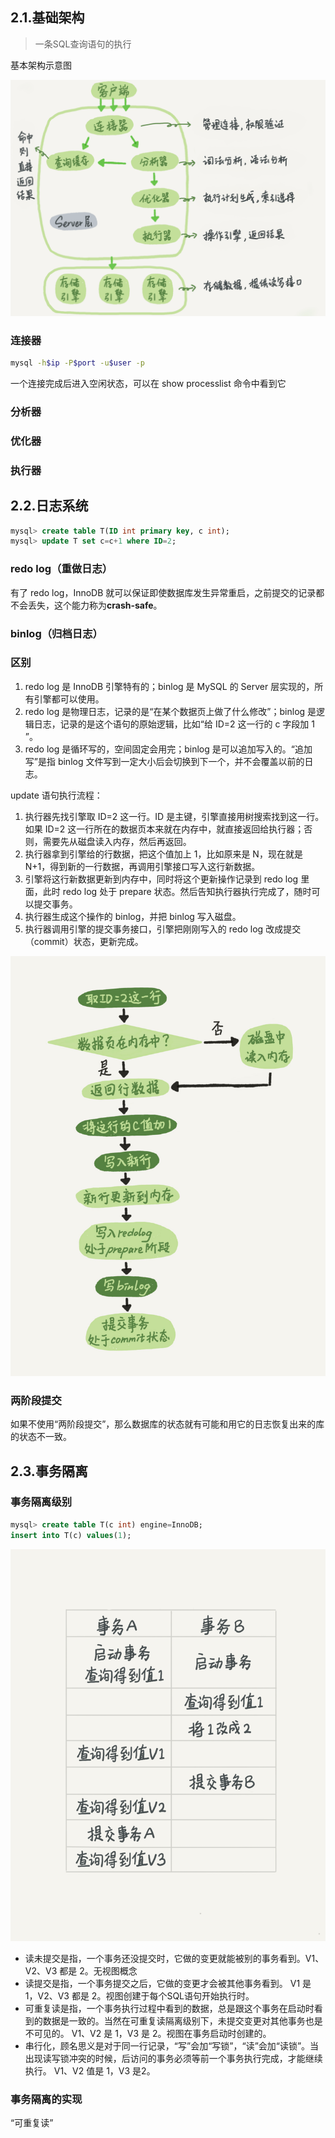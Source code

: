 ## 2.1.基础架构

> 一条SQL查询语句的执行

基本架构示意图

![download](../images/download.png)

### 连接器

```sh
mysql -h$ip -P$port -u$user -p
```

一个连接完成后进入空闲状态，可以在 show processlist 命令中看到它

### 分析器

### 优化器

### 执行器

## 2.2.日志系统

```sql
mysql> create table T(ID int primary key, c int);
mysql> update T set c=c+1 where ID=2;
```



### redo log（重做日志）

有了 redo log，InnoDB 就可以保证即使数据库发生异常重启，之前提交的记录都不会丢失，这个能力称为**crash-safe**。

### binlog（归档日志）

### 区别

1. redo log 是 InnoDB 引擎特有的；binlog 是 MySQL 的 Server 层实现的，所有引擎都可以使用。
2. redo log 是物理日志，记录的是“在某个数据页上做了什么修改”；binlog 是逻辑日志，记录的是这个语句的原始逻辑，比如“给 ID=2 这一行的 c 字段加 1 ”。
3. redo log 是循环写的，空间固定会用完；binlog 是可以追加写入的。“追加写”是指 binlog 文件写到一定大小后会切换到下一个，并不会覆盖以前的日志。

update 语句执行流程：

1. 执行器先找引擎取 ID=2 这一行。ID 是主键，引擎直接用树搜索找到这一行。如果 ID=2 这一行所在的数据页本来就在内存中，就直接返回给执行器；否则，需要先从磁盘读入内存，然后再返回。
2. 执行器拿到引擎给的行数据，把这个值加上 1，比如原来是 N，现在就是 N+1，得到新的一行数据，再调用引擎接口写入这行新数据。
3. 引擎将这行新数据更新到内存中，同时将这个更新操作记录到 redo log 里面，此时 redo log 处于 prepare 状态。然后告知执行器执行完成了，随时可以提交事务。
4. 执行器生成这个操作的 binlog，并把 binlog 写入磁盘。
5. 执行器调用引擎的提交事务接口，引擎把刚刚写入的 redo log 改成提交（commit）状态，更新完成。

![download](../images/download-7947808.png)



### 两阶段提交

如果不使用“两阶段提交”，那么数据库的状态就有可能和用它的日志恢复出来的库的状态不一致。

## 2.3.事务隔离

### 事务隔离级别

```sql
mysql> create table T(c int) engine=InnoDB;
insert into T(c) values(1);
```

![download](../images/download-7950724.png)

- 读未提交是指，一个事务还没提交时，它做的变更就能被别的事务看到。V1、V2、V3 都是 2。无视图概念
- 读提交是指，一个事务提交之后，它做的变更才会被其他事务看到。 V1 是 1，V2、V3 都是 2。视图创建于每个SQL语句开始执行时。
- 可重复读是指，一个事务执行过程中看到的数据，总是跟这个事务在启动时看到的数据是一致的。当然在可重复读隔离级别下，未提交变更对其他事务也是不可见的。 V1、V2 是 1，V3 是 2。视图在事务启动时创建的。
- 串行化，顾名思义是对于同一行记录，“写”会加“写锁”，“读”会加“读锁”。当出现读写锁冲突的时候，后访问的事务必须等前一个事务执行完成，才能继续执行。 V1、V2 值是 1，V3 是2。

### 事务隔离的实现

“可重复读”





































